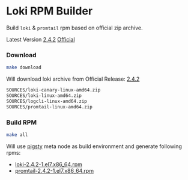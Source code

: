 # Loki RPM Builder

Build `loki` & `promtail` rpm based on official zip archive.

Latest Version [2.4.2](https://github.com/Vonng/loki-rpm/releases/tag/v2.4.2) [Official](https://github.com/grafana/loki/releases/tag/v2.4.2)


### Download

```bash
make download
```

Will download loki archive from Official Release: [2.4.2](https://github.com/grafana/loki/releases/tag/v2.4.2) 

```bash
SOURCES/loki-canary-linux-amd64.zip
SOURCES/loki-linux-amd64.zip
SOURCES/logcli-linux-amd64.zip
SOURCES/promtail-linux-amd64.zip
```

### Build RPM 

```bash
make all
```

Will use [pigsty](https://github.com/Vonng/pigsty) meta node as build environment and generate following rpms:
* [loki-2.4.2-1.el7.x86_64.rpm](https://github.com/Vonng/loki-rpm/releases/download/v2.4.2/loki-2.4.2-1.el7.x86_64.rpm)
* [promtail-2.4.2-1.el7.x86_64.rpm](https://github.com/Vonng/loki-rpm/releases/download/v2.4.2/promtail-2.4.2-1.el7.x86_64.rpm)